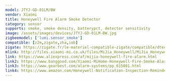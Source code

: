 ```yaml
---
model: JTYJ-GD-01LM/BW
vendor: Xiaomi
title: Honeywell Fire Alarm Smoke Detector
category: sensor
supports: smoke, smoke density, batterypct, detector sensitivity
image: /assets/images/devices/JTYJ-GD-01LM-BW.jpg
zigbeemodel: ['lumi.sensor_smoke']
compatible: [z2m,zigate,zha,iob]
zigate: https://zigate.fr/le-materiel-compatible-zigate/compatible/dtecteurdefume
mlink: http://files.xiaomi-mi.co.uk/files/MiJia_Honeywell/MiJia_Honeywell_Smoke_Detector_EN.pdf
link: https://www.aliexpress.com/af/mijia-honeywell-fire-alarm.html
link2: https://www.banggood.com/Xiaomi-MiHome-Honeywell-Fire-Smoke-Alarm-Detector-Remote-Alert-Photoelectric-Smoke-Sensor-p-1148105.html
link3: https://www.gearbest.com/alarm-systems/pp_615081.html
link4: https://www.amazon.com/Honeywell-Notification-Inspection-Reminder-Compatible/dp/B078PYHBMD
---
```

